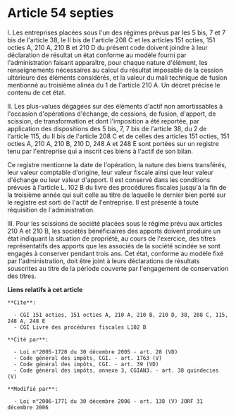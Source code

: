 # Article 54 septies

I. Les entreprises placées sous l'un des régimes prévus par les 5 bis, 7 et 7 bis de l'article 38, le II bis de l'article 208
C et les articles 151 octies, 151 octies A, 210 A, 210 B et 210 D du présent code doivent joindre à leur déclaration de
résultat un état conforme au modèle fourni par l'administration faisant apparaître, pour chaque nature d'élément, les
renseignements nécessaires au calcul du résultat imposable de la cession ultérieure des éléments considérés, et la valeur du
mali technique de fusion mentionné au troisième alinéa du 1 de l'article 210 A. Un décret précise le contenu de cet état.

II. Les plus-values dégagées sur des éléments d'actif non amortissables à l'occasion d'opérations d'échange, de cessions, de
fusion, d'apport, de scission, de transformation et dont l'imposition a été reportée, par application des dispositions des 5
bis, 7, 7 bis de l'article 38, du 2 de l'article 115, du II bis de l'article 208 C et de celles des articles 151 octies, 151
octies A, 210 A, 210 B, 210 D, 248 A et 248 E sont portées sur un registre tenu par l'entreprise qui a inscrit ces biens à
l'actif de son bilan.

Ce registre mentionne la date de l'opération, la nature des biens transférés, leur valeur comptable d'origine, leur valeur
fiscale ainsi que leur valeur d'échange ou leur valeur d'apport. Il est conservé dans les conditions prévues à l'article L.
102 B du livre des procédures fiscales jusqu'à la fin de la troisième année qui suit celle au titre de laquelle le dernier
bien porté sur le registre est sorti de l'actif de l'entreprise. Il est présenté à toute réquisition de l'administration.

III. Pour les scissions de société placées sous le régime prévu aux articles 210 A et 210 B, les sociétés bénéficiaires des
apports doivent produire un état indiquant la situation de propriété, au cours de l'exercice, des titres représentatifs des
apports que les associés de la société scindée se sont engagés à conserver pendant trois ans. Cet état, conforme au modèle
fixé par l'administration, doit être joint à leurs déclarations de résultats souscrites au titre de la période couverte par
l'engagement de conservation des titres.

**Liens relatifs à cet article**

	**Cite**:

	  - CGI 151 octies, 151 octies A, 210 A, 210 B, 210 D, 38, 208 C, 115, 248 A, 248 E
	  - CGI Livre des procédures fiscales L102 B

	**Cité par**:

	  - Loi n°2005-1720 du 30 décembre 2005 - art. 28 (VD)
	  - Code général des impôts, CGI. - art. 1763 (V)
	  - Code général des impôts, CGI. - art. 39 (VD)
	  - Code général des impôts, annexe 3, CGIAN3. - art. 38 quindecies (V)

	**Modifié par**:

	  - Loi n°2006-1771 du 30 décembre 2006 - art. 138 (V) JORF 31 décembre 2006
